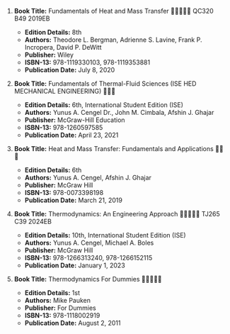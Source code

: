 1. **Book Title:** Fundamentals of Heat and Mass Transfer 🚨🚨🚨🚨🚨 QC320 B49 2019EB
   - **Edition Details:** 8th
   - **Authors:** Theodore L. Bergman, Adrienne S. Lavine, Frank P. Incropera, David P. DeWitt 
   - **Publisher:** Wiley
   - **ISBN-13:** 978-1119330103, 978-1119353881
   - **Publication Date:** July 8, 2020

2. **Book Title:** Fundamentals of Thermal-Fluid Sciences (ISE HED MECHANICAL ENGINEERING) 📒🔐🚫
   - **Edition Details:** 6th, International Student Edition (ISE)
   - **Authors:** Yunus A. Cengel Dr., John M. Cimbala, Afshin J. Ghajar
   - **Publisher:** McGraw-Hill Education
   - **ISBN-13:** 978-1260597585
   - **Publication Date:** April 23, 2021

3. **Book Title:** Heat and Mass Transfer: Fundamentals and Applications 📒🔐🚫
   - **Edition Details:** 6th
   - **Authors:** Yunus A. Cengel, Afshin J. Ghajar
   - **Publisher:** McGraw Hill
   - **ISBN-13:** 978-0073398198 
   - **Publication Date:** March 21, 2019

4. **Book Title:** Thermodynamics: An Engineering Approach 🚨🚨🚨🚨🚨 TJ265 C39 2024EB
   - **Edition Details:** 10th, International Student Edition (ISE)
   - **Authors:** Yunus A. Cengel, Michael A. Boles
   - **Publisher:** McGraw Hill
   - **ISBN-13:** 978-1266313240, 978-1266152115
   - **Publication Date:** January 1, 2023

5. **Book Title:** Thermodynamics For Dummies 🚨🚨🚨🚨🚨
   - **Edition Details:** 1st
   - **Authors:** Mike Pauken
   - **Publisher:** For Dummies
   - **ISBN-13:** 978-1118002919
   - **Publication Date:** August 2, 2011
